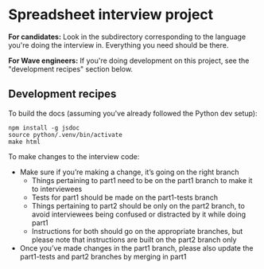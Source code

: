 # Spreadsheet interview project

**For candidates:** Look in the subdirectory corresponding to the language
you're doing the interview in. Everything you need should be there.

**For Wave engineers:** If you're doing development on this project, see the
"development recipes" section below.

## Development recipes

To build the docs (assuming you've already followed the Python dev setup):

```
npm install -g jsdoc
source python/.venv/bin/activate
make html
```

To make changes to the interview code:

* Make sure if you’re making a change, it’s going on the right branch
    * Things pertaining to part1 need to be on the part1 branch to make it to interviewees
    * Tests for part1 should be made on the part1-tests branch
    * Things pertaining to part2 should be only on the part2 branch, to avoid interviewees being confused or distracted by it while doing part1
    * Instructions for both should go on the appropriate branches, but please note that instructions are built on the part2 branch only
* Once you’ve made changes in the part1 branch, please also update the part1-tests and part2 branches by merging in part1

